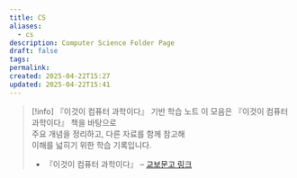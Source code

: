 ```yaml
---
title: CS
aliases:
  - cs
description: Computer Science Folder Page
draft: false
tags: 
permalink: 
created: 2025-04-22T15:27
updated: 2025-04-22T15:41
---
```

> [!info] 『이것이 컴퓨터 과학이다』 기반 학습 노트
> 이 모음은 『이것이 컴퓨터 과학이다』 책을 바탕으로  
> 주요 개념을 정리하고, 다른 자료를 함께 참고해  
> 이해를 넓히기 위한 학습 기록입니다.
> 
> - 『이것이 컴퓨터 과학이다』 – [교보문고 링크](https://product.kyobobook.co.kr/detail/S000214014967)